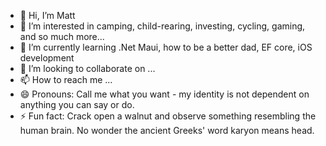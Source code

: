 - 👋 Hi, I’m Matt
- 👀 I’m interested in camping, child-rearing, investing, cycling, gaming, and so much more...
- 🌱 I’m currently learning .Net Maui, how to be a better dad, EF core, iOS development 
- 💞️ I’m looking to collaborate on ...
- 📫 How to reach me ...
- 😄 Pronouns: Call me what you want - my identity is not dependent on anything you can say or do.
- ⚡ Fun fact: Crack open a walnut and observe something resembling the human brain.  No wonder the ancient Greeks' word karyon means head.

<!---
walnutexplosion/walnutexplosion is a ✨ special ✨ repository because its `README.md` (this file) appears on your GitHub profile.
You can click the Preview link to take a look at your changes.
--->

